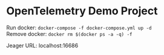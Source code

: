 # OpenTelemetry Demo Project

Run docker: `docker-compose -f docker-compose.yml up -d`  
Remove docker: `docker rm $(docker ps -a -q) -f`

Jeager URL: localhost:16686
